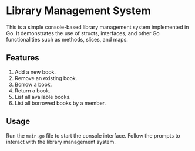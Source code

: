 # Library Management System

This is a simple console-based library management system implemented in Go. It demonstrates the use of structs, interfaces, and other Go functionalities such as methods, slices, and maps.


## Features

1. Add a new book.
2. Remove an existing book.
3. Borrow a book.
4. Return a book.
5. List all available books.
6. List all borrowed books by a member.

## Usage

Run the `main.go` file to start the console interface. Follow the prompts to interact with the library management system.
